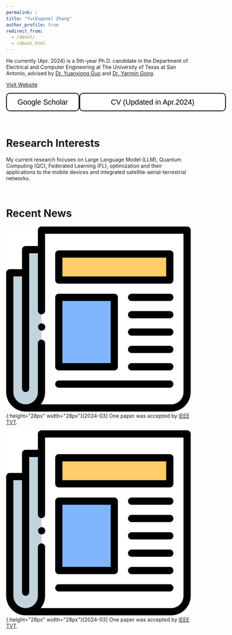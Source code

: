 ```yaml
---
permalink: /
title: "Yu(Eugene) Zhang"
author_profile: true
redirect_from: 
  - /about/
  - /about.html
---
```


He currently (Apr. 2024) is a 5th-year Ph.D. candidate in the Department of Electrical and Computer Engineering at The University of Texas at San Antonio, advised by [Dr. Yuanxiong Guo](https://guoyuanxiong.github.io) and [Dr. Yanmin Gong](https://yanmingong.github.io). 






<a href="https://www.google.com" class="btn">Visit Website</a>




<div style="display: flex; justify-content: space-around; align-items: center;">
  <!-- First button linking to Stack Overflow -->
  <form action="https://scholar.google.com/citations?hl=en&user=p6z9Id4AAAAJ" method="get" target="_blank">
    <button type="submit" style="width: 200px; height: 50px; font-size: 20px; color: black; background-color: white; border: 2px solid black; border-radius: 10px; font-family: Arial, sans-serif;">
      Google Scholar
    </button>
  </form>
  
  <!-- Second button linking to GitHub -->
  <form action="https://yu-zhang-eugene.github.io/files/paper1.pdf" method="get" target="_blank">
    <button type="submit" style="width: 400px; height: 50px; font-size: 20px; color: black; background-color: white; border: 2px solid black; border-radius: 10px; font-family: Arial, sans-serif;">
      CV (Updated in Apr.2024)
    </button>
  </form>
</div>

<p>&nbsp;</p>


Research Interests
======

My current research focuses on Large Language Model (LLM), Quantum Computing (QC), Federated Learning (FL), optimization and their applications to the mobile devices and integrated satellite-aerial-terrestrial networks.

<p>&nbsp;</p>


Recent News
======

![news](/images/newspaper.png){:height="28px" width="28px"}[2024-03] One paper was accepted by [IEEE TVT](https://ieeexplore.ieee.org/xpl/RecentIssue.jsp?punumber=25).

![news](/images/newspaper.png){:height="28px" width="28px"}[2024-03] One paper was accepted by [IEEE TVT](https://ieeexplore.ieee.org/xpl/RecentIssue.jsp?punumber=25).